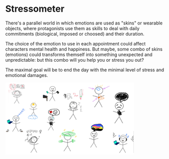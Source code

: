 # Stressometer

There's a parallel world in which emotions are used as "skins" or wearable objects, where protagonists use them as skills to deal with daily commitments (biological, imposed or choosed) and their duration. 

The choice of the emotion to use in each appointment could affect characters mental health and happiness. But maybe, some combo of skins (emotions) could transforms themself into something unexpected and unpredictable: but this combo will you help you or stress you out?

The maximal goal will be to end the day with the minimal level of stress and emotional damages.

<img
  src="data/pitch-2022-11-02-02.png"
  alt="representation on emotions"
  style="display: block;  width: 80%;">
